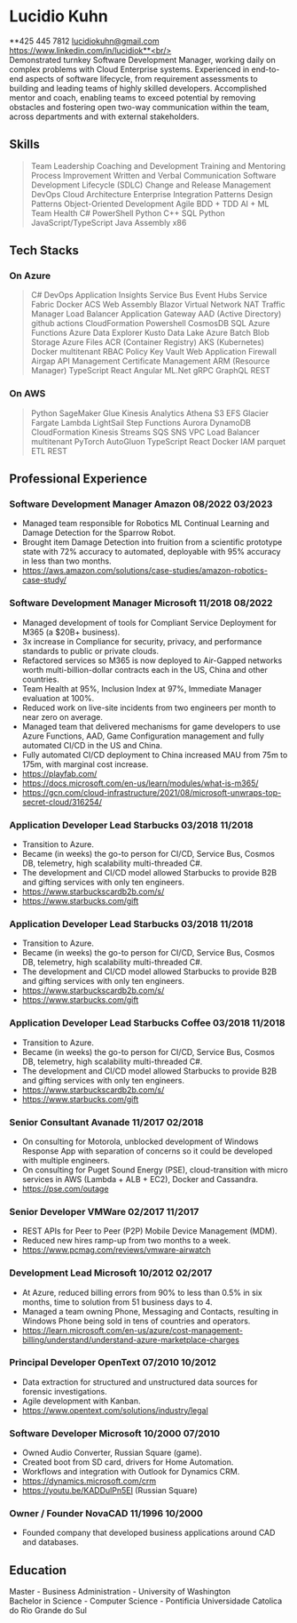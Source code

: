 # Lucidio Kuhn

**425 445 7812 lucidiokuhn@gmail.com https://www.linkedin.com/in/lucidiok**<br/><br/>
Demonstrated turnkey Software Development Manager, working daily on complex problems with Cloud Enterprise systems. Experienced in end-to-end aspects of software lifecycle, from requirement assessments to building and leading teams of highly skilled developers. Accomplished mentor and coach, enabling teams to exceed potential by removing obstacles and fostering open two-way communication within the team, across departments and with external stakeholders.
## Skills
> Team Leadership
> Coaching and Development
> Training and Mentoring
> Process Improvement
> Written and Verbal Communication
> Software Development Lifecycle (SDLC)
> Change and Release Management
> DevOps
> Cloud Architecture
> Enterprise Integration Patterns
> Design Patterns
> Object-Oriented Development
> Agile
> BDD + TDD
> AI + ML
> Team Health
> C#
> PowerShell
> Python
> C++
> SQL
> Python
> JavaScript/TypeScript
> Java
> Assembly x86

## Tech Stacks

### On Azure
> C#
> DevOps
> Application Insights
> Service Bus
> Event Hubs
> Service Fabric
> Docker
> ACS
> Web Assembly
> Blazor
> Virtual Network NAT
> Traffic Manager
> Load Balancer
> Application Gateway
> AAD (Active Directory)
> github actions
> CloudFormation
> Powershell
> CosmosDB
> SQL
> Azure Functions
> Azure Data Explorer
> Kusto
> Data Lake
> Azure Batch
> Blob Storage
> Azure Files
> ACR (Container Registry)
> AKS (Kubernetes)
> Docker
> multitenant
> RBAC
> Policy
> Key Vault
> Web Application Firewall
> Airgap
> API Management
> Certificate Management
> ARM (Resource Manager)
> TypeScript
> React
> Angular
> ML.Net
> gRPC
> GraphQL
> REST

### On AWS
> Python
> SageMaker
> Glue
> Kinesis Analytics
> Athena
> S3
> EFS
> Glacier
> Fargate
> Lambda
> LightSail
> Step Functions
> Aurora
> DynamoDB
> CloudFormation
> Kinesis Streams
> SQS
> SNS
> VPC
> Load Balancer
> multitenant
> PyTorch
> AutoGluon
> TypeScript
> React
> Docker
> IAM
> parquet
> ETL
> REST

## Professional Experience

### Software Development Manager Amazon 08/2022 03/2023
* Managed team responsible for Robotics ML Continual Learning and Damage Detection for the Sparrow Robot.
* Brought item Damage Detection into fruition from a scientific prototype state with 72% accuracy to automated, deployable with 95% accuracy in less than two months.
* https://aws.amazon.com/solutions/case-studies/amazon-robotics-case-study/

### Software Development Manager Microsoft 11/2018 08/2022
* Managed development of tools for Compliant Service Deployment for M365 (a $20B+ business).
* 3x increase in Compliance for security, privacy, and performance standards to public or private clouds.
* Refactored services so M365 is now deployed to Air-Gapped networks worth multi-billion-dollar contracts each in the US, China and other countries.
* Team Health at 95%, Inclusion Index at 97%, Immediate Manager evaluation at 100%.
* Reduced work on live-site incidents from two engineers per month to near zero on average.
* Managed team that delivered mechanisms for game developers to use Azure Functions, AAD, Game Configuration management and fully automated CI/CD in the US and China.
* Fully automated CI/CD deployment to China increased MAU from 75m to 175m, with marginal cost increase.
* https://playfab.com/
* https://docs.microsoft.com/en-us/learn/modules/what-is-m365/
* https://gcn.com/cloud-infrastructure/2021/08/microsoft-unwraps-top-secret-cloud/316254/

### Application Developer Lead Starbucks 03/2018 11/2018
* Transition to Azure.
* Became (in weeks) the go-to person for CI/CD, Service Bus, Cosmos DB, telemetry, high scalability multi-threaded C#.
* The development and CI/CD model allowed Starbucks to provide B2B and gifting services with only ten engineers.
* https://www.starbuckscardb2b.com/s/
* https://www.starbucks.com/gift

### Application Developer Lead Starbucks 03/2018 11/2018
* Transition to Azure.
* Became (in weeks) the go-to person for CI/CD, Service Bus, Cosmos DB, telemetry, high scalability multi-threaded C#.
* The development and CI/CD model allowed Starbucks to provide B2B and gifting services with only ten engineers.
* https://www.starbuckscardb2b.com/s/
* https://www.starbucks.com/gift

### Application Developer Lead Starbucks Coffee 03/2018 11/2018
* Transition to Azure.
* Became (in weeks) the go-to person for CI/CD, Service Bus, Cosmos DB, telemetry, high scalability multi-threaded C#.
* The development and CI/CD model allowed Starbucks to provide B2B and gifting services with only ten engineers.
* https://www.starbuckscardb2b.com/s/
* https://www.starbucks.com/gift

### Senior Consultant Avanade 11/2017 02/2018
* On consulting for Motorola, unblocked development of Windows Response App with separation of concerns so it could be developed with multiple engineers.
* On consulting for Puget Sound Energy (PSE), cloud-transition with micro services in AWS (Lambda + ALB + EC2), Docker and Cassandra.
* https://pse.com/outage

### Senior Developer VMWare 02/2017 11/2017
* REST APIs for Peer to Peer (P2P) Mobile Device Management (MDM).
* Reduced new hires ramp-up from two months to a week.
* https://www.pcmag.com/reviews/vmware-airwatch

### Development Lead Microsoft 10/2012 02/2017
* At Azure, reduced billing errors from 90% to less than 0.5% in six months, time to solution from 51 business days to 4.
* Managed a team owning Phone, Messaging and Contacts, resulting in Windows Phone being sold in tens of countries and operators.
* https://learn.microsoft.com/en-us/azure/cost-management-billing/understand/understand-azure-marketplace-charges

### Principal Developer OpenText 07/2010 10/2012
* Data extraction for structured and unstructured data sources for forensic investigations.
* Agile development with Kanban.
* https://www.opentext.com/solutions/industry/legal

### Software Developer Microsoft 10/2000 07/2010
* Owned Audio Converter, Russian Square (game).
* Created boot from SD card, drivers for Home Automation.
* Workflows and integration with Outlook for Dynamics CRM.
* https://dynamics.microsoft.com/crm
* https://youtu.be/KADDulPn5EI (Russian Square)

### Owner / Founder NovaCAD 11/1996 10/2000
* Founded company that developed business applications around CAD and databases.


## Education
Master - Business Administration - University of Washington<br/>
Bachelor in Science - Computer Science - Pontificia Universidade Catolica do Rio Grande do Sul<br/>

